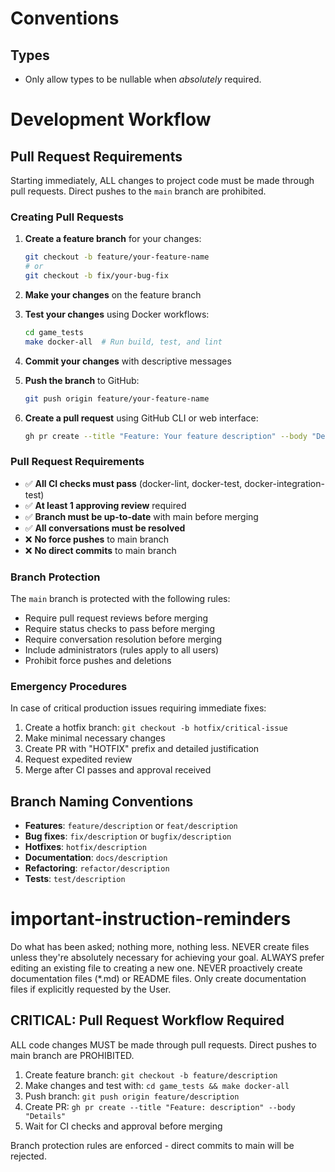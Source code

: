 # Conventions

## Types
- Only allow types to be nullable when *absolutely* required.

# Development Workflow

## Pull Request Requirements
Starting immediately, ALL changes to project code must be made through pull requests. Direct pushes to the `main` branch are prohibited.

### Creating Pull Requests
1. **Create a feature branch** for your changes:
   ```bash
   git checkout -b feature/your-feature-name
   # or
   git checkout -b fix/your-bug-fix
   ```

2. **Make your changes** on the feature branch
3. **Test your changes** using Docker workflows:
   ```bash
   cd game_tests
   make docker-all  # Run build, test, and lint
   ```

4. **Commit your changes** with descriptive messages
5. **Push the branch** to GitHub:
   ```bash
   git push origin feature/your-feature-name
   ```

6. **Create a pull request** using GitHub CLI or web interface:
   ```bash
   gh pr create --title "Feature: Your feature description" --body "Detailed description of changes"
   ```

### Pull Request Requirements
- ✅ **All CI checks must pass** (docker-lint, docker-test, docker-integration-test)
- ✅ **At least 1 approving review** required
- ✅ **Branch must be up-to-date** with main before merging
- ✅ **All conversations must be resolved**
- ❌ **No force pushes** to main branch
- ❌ **No direct commits** to main branch

### Branch Protection
The `main` branch is protected with the following rules:
- Require pull request reviews before merging
- Require status checks to pass before merging
- Require conversation resolution before merging
- Include administrators (rules apply to all users)
- Prohibit force pushes and deletions

### Emergency Procedures
In case of critical production issues requiring immediate fixes:
1. Create a hotfix branch: `git checkout -b hotfix/critical-issue`
2. Make minimal necessary changes
3. Create PR with "HOTFIX" prefix and detailed justification
4. Request expedited review
5. Merge after CI passes and approval received

## Branch Naming Conventions
- **Features**: `feature/description` or `feat/description`
- **Bug fixes**: `fix/description` or `bugfix/description`
- **Hotfixes**: `hotfix/description`
- **Documentation**: `docs/description`
- **Refactoring**: `refactor/description`
- **Tests**: `test/description`

# important-instruction-reminders
Do what has been asked; nothing more, nothing less.
NEVER create files unless they're absolutely necessary for achieving your goal.
ALWAYS prefer editing an existing file to creating a new one.
NEVER proactively create documentation files (*.md) or README files. Only create documentation files if explicitly requested by the User.

## CRITICAL: Pull Request Workflow Required
ALL code changes MUST be made through pull requests. Direct pushes to main branch are PROHIBITED.
1. Create feature branch: `git checkout -b feature/description`
2. Make changes and test with: `cd game_tests && make docker-all`
3. Push branch: `git push origin feature/description`
4. Create PR: `gh pr create --title "Feature: description" --body "Details"`
5. Wait for CI checks and approval before merging

Branch protection rules are enforced - direct commits to main will be rejected.